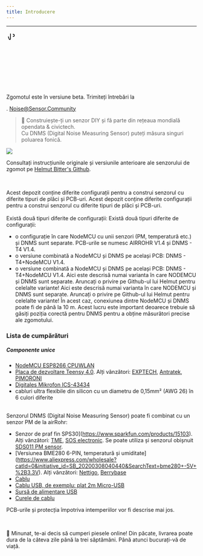 ```yaml
---
title: Introducere
---
```

---
  <div class="max-w-screen-xl mx-auto pb-5">
    <div class="p-2 rounded-lg bg-indigo-100 shadow-lg sm:p-3">
    <div class="flex items-centru">
          <span class="p-2 rounded-lg bg-indigo-500">
            <svg class="h-8 w-8 text-white" fill="none" viewBox="0 0 0 24 24" stroke="currentColor">
              <path stroke-linecap="round" stroke-linejoin="round" stroke-width="2" d="M11 5.882V19.24a1.76 1.76 0 01-3.417.592l-2.147-6.15M18 13a3 3 0 100-6M5. 436 13.683A4.001 4.001 0 017 6h1.832c4.1 0 7.625-1.234 9.168-3v14c-1.543-1.766-5.067-3-9.168-3H7a3.988 3.988 0 01-1.564-.317z" >
            <svg>
          <span>
        <div class="flex-wrap flex">
          <p class="pt-1 text-indigo-700 font-medium">
              Zgomotul este în versiune beta. Trimiteți întrebări la<p>.
        <a href="mailto:Noise@Sensor.Community" class="ml-1 font-medium underline text-white hover:text-yellow-600">
                Noise@Sensor.Community<a>
        <div>
    <div>
  <div>
<div>


> 🚧 Construiește-ți un senzor DIY și fă parte din rețeaua mondială opendata &amp; civictech. <br> Cu DNMS (Digital Noise Measuring Sensor) puteți măsura singuri poluarea fonică.

 <img src="..docsdnmsdnms-noise-measuring-sensor-kit.jpg" style="display: block; margin: 1em 0" loading="lazy">


Consultați instrucțiunile originale și versiunile anterioare ale senzorului de zgomot pe [Helmut Bitter's Github](https://github.com/hbitter/DNMS/tree/master/Manual).

<br>

Acest depozit conține diferite configurații pentru a construi senzorul cu diferite tipuri de plăci și PCB-uri.
Acest depozit conține diferite configurații pentru a construi senzorul cu diferite tipuri de plăci și PCB-uri.
 <br>
 <br>
 Există două tipuri diferite de configurații:
 Există două tipuri diferite de configurații:
* o configurație în care NodeMCU cu unii senzori (PM, temperatură etc.) și DNMS sunt separate. PCB-urile se numesc AIRROHR V1.4 și DNMS - T4 V1.4.
* o versiune combinată a NodeMCU și DNMS pe același PCB: DNMS - T4+NodeMCU V1.4.
* o versiune combinată a NodeMCU și DNMS pe același PCB: DNMS - T4+NodeMCU V1.4.
 Aici este descrisă numai varianta în care NODEMCU și DNMS sunt separate. Aruncați o privire pe Github-ul lui Helmut pentru celelalte variante!
 Aici este descrisă numai varianta în care NODEMCU și DNMS sunt separate. Aruncați o privire pe Github-ul lui Helmut pentru celelalte variante!
  În acest caz, conexiunea dintre NodeMCU și DNMS poate fi de până la 10 m. Acest lucru este important deoarece trebuie să găsiți poziția corectă pentru DNMS pentru a obține măsurători precise ale zgomotului.

### Lista de cumpărături

##### Componente unice
* [NodeMCU ESP8266 CPUWLAN](https://www.aliexpress.com/wholesale?groupsort=1&SortType=price_asc&SearchText=nodemcu+v3+esp8266+ch340)
* [Placa de dezvoltare Teensy 4.0](https://www.pjrc.com/store/teensy40.html). Alți vânzători: [EXPTECH](https://www.exp-tech.de/plattformen/teensy/9596/teensy-4.0-development-board), [Antratek](https://www.antratek.de/teensy-4-0), [PIMORONI](https://shop.pimoroni.com/products/teensy-4-0-development-board)
* [Digitales Mikrofon ICS-43434](https://www.tindie.com/products/onehorse/ics43434-i2s-digital-microphone/)
* cabluri ultra flexibile din silicon cu un diametru de 0,15mm² (AWG 26) în 6 culori diferite
<br>
Senzorul DNMS (Digital Noise Measuring Sensor) poate fi combinat cu un senzor PM de la airRohr:

* Senzor de praf fin SPS30](https://www.sparkfun.com/products/15103). Alți vânzători: [TME](https://www.tme.eu/de/details/sps30/gassensoren/sensirion/1-101638-10/?brutto=1), [SOS electronic](https://www.soselectronic.de/products/sensirion/sps30-2-304234). Se poate utiliza și senzorul obișnuit [SDS011 PM sensor](https://de.aliexpress.com/wholesale?catId=0&initiative_id=AS_20200813122806&SearchText=sds011).
* [Versiunea BME280 6-PIN, temperatură și umiditate] (https://www.aliexpress.com/wholesale?catId=0&initiative_id=SB_20200308040440&SearchText=bme280+-5V+%2B3.3V). Alți vânzători: [Nettigo](https://nettigo.eu/products/module-pressure-humidity-and-temperature-sensor-bosch-bme280), [Berrybase](https://www.berrybase.de/bauelemente/sensoren-module/feuchtigkeit/bme680-breakout-board-4in1-sensor-f-252-r-temperatur-luftfeuchtigkeit-luftdruck-und-luftg-252-t)
* [Cablu](http://www.aliexpress.comwholesale?groupsort=1&amp;SortType=price_asc&amp;SearchText=Dupont+cablu+20cm+femelă-femelă)
* [Cablu USB, de exemplu: plat 2m Micro-USB](https://www.aliexpress.comwholesale?catId=0&amp;initiative_id=SB_20200308040708&amp;SearchText=micro+usb+bucată+cablu+2m)
* [Sursă de alimentare USB](https://www.aliexpress.com/wholesale?catId=0&initiative_id=SB_20200308040834&SearchText=single+micro+usb+eu+power+supply)
* [Curele de cablu](https://www.aliexpress.comwholesale?catId=0&amp;initiative_id=SB_20200308040852&amp;SearchText=cable+curele)

PCB-urile și protecția împotriva intemperiilor vor fi descrise mai jos.

<br>

🙌 Minunat, te-ai decis să cumperi piesele online!
Din păcate, livrarea poate dura de la câteva zile până la trei săptămâni.
Până atunci bucurați-vă de viață️.
